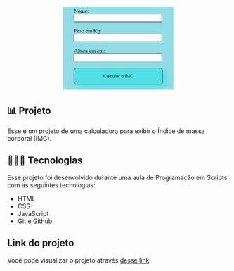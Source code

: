 <p align="center">
    <img src=".github/preview.png" alt="Preview IMC" width="50%">
</p>

## 📊 Projeto
Esse é um projeto de uma calculadora para exibir o Índice de massa corporal (IMC).

## 👨🏽‍💻 Tecnologias
Esse projeto foi desenvolvido durante uma aula de Programação em Scripts com as seguintes tecnologias:

- HTML
- CSS
- JavaScript
- Git e Github

## Link do projeto
Você pode visualizar o projeto através [desse link](https://matheuscesaramaral.github.io/IMC)
